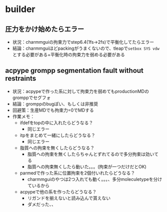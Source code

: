 # builder

## 圧力をかけ始めたらエラー
- 状況：charmmguiの拘束力でstep6.4(1fs→2fs)で平衡化してたらエラー
- 結論：charmmguiほどpackingがうまくないので、tleapで`setbox SYS vdw`とする必要がある+平衡化時の拘束力を弱める必要がある

## acpype grompp segmentation fault without restraints
- 状況：acpypeで作った系に対して拘束力を弱めてもproductionMDのgromppでセグフォ
- 結論：gromppのbugぽい、もしくは非推奨
- 回避策：生産MDでも拘束力=0でMDする
- 作業メモ：
  - ifdefをtopの中に入れたらどうなる？
    - 同じエラー
  - itpをまとめて一緒にしたらどうなる？
    - 同じエラー
  - 脂質への拘束を無くしたらどうなる？
    - 脂質への拘束を無くしたらちゃんとずれてるので多分拘束は効いてる
    - 脂質への拘束無くしたら動いた。。。(拘束が一つだけだとOK)
  - parmedで作った系に位置拘束を2個付いれたらどうなる？
    - charmmguiのやつは2つ入れても動く。。。、多分moleculetypeを分けているから
  - acpypeで他の系を作ったらどうなる？
    - リガンドを揃えないと読み込んで貰えない
    - ダメだった、、

